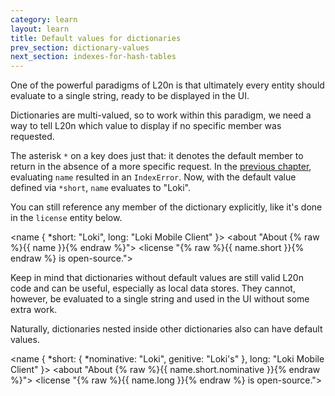 ```yaml
---
category: learn
layout: learn
title: Default values for dictionaries
prev_section: dictionary-values
next_section: indexes-for-hash-tables
---
```


<section class="clearfix">
	<div class="left">
		<p>One of the powerful paradigms of L20n is that ultimately every entity should evaluate to a single string, ready to be displayed in the UI.</p>
		<p>Dictionaries are multi-valued, so to work within this paradigm, we need a way to tell L20n which value to display if no specific member was requested.</p>
		<p>The asterisk <code>*</code> on a key does just that:  it denotes the default member to return in the absence of a more specific request.  In the <a href="{% post_url 2012-07-03-dictionary-values %}">previous chapter</a>, evaluating <code>name</code> resulted in an <code>IndexError</code>.  Now, with the default value defined via <code>*short</code>, <code>name</code> evaluates to "Loki".</p>
		<p>You can still reference any member of the dictionary explicitly, like it's done in the <code>license</code> entity below.</p>
	</div>
	<div class="right">
		<div class="editor sourceEditor height15"
		  id="sourceEditor1"
		  data-source="sourceEditor1"
		  data-output="output1"
		>&lt;name {
 *short: "Loki",
  long: "Loki Mobile Client"
}&gt;
&lt;about "About {% raw %}{{ name }}{% endraw %}"&gt;
&lt;license "{% raw %}{{ name.short }}{% endraw %} is open-source."&gt;
		</div>
		<dl id="output1">
		</dl>
	</div>
</section>

<section class="clearfix">
	<div class="left">
		<p>Keep in mind that dictionaries without default values are still valid L20n code and can be useful, especially as local data stores.  They cannot, however, be evaluated to a single string and used in the UI without some extra work.</p>
		<p>Naturally, dictionaries nested inside other dictionaries also can have default values.</p>
	</div>
	<div class="right">
		<div class="editor sourceEditor height15"
		  id="sourceEditor2"
		  data-source="sourceEditor2"
		  data-output="output2"
		>&lt;name {
  *short: {
    *nominative: "Loki",
    genitive: "Loki's"
  },
  long: "Loki Mobile Client"
}&gt;
&lt;about "About {% raw %}{{ name.short.nominative }}{% endraw %}"&gt;
&lt;license "{% raw %}{{ name.long }}{% endraw %} is open-source."&gt;
		</div>
		<dl id="output2">
		</dl>
	</div>
</section>
